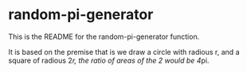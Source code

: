 # random-pi-generator

This is the README for the random-pi-generator function.

It is based on the premise that is we draw a circle with radious r, and a square of radious 2*r, the ratio of areas of the 2 would be 4*pi.

